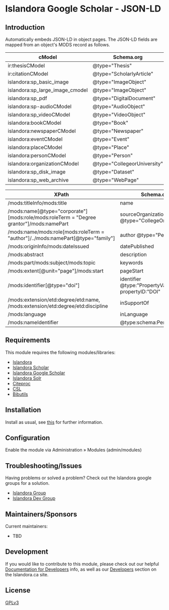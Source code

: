 # Islandora Google Scholar - JSON-LD

## Introduction

Automatically embeds JSON-LD in object pages. The JSON-LD fields are mapped from an object's MODS record as follows.

cModel|	Schema.org|
|--------- |-------------| 
|ir:thesisCModel	| @type="Thesis"|
ir:citationCModel |	@type="ScholarlyArticle"
islandora:sp_basic_image |	@type="ImageObject"
islandora:sp_large_image_cmodel | @type="ImageObject"
islandora:sp_pdf |	@type="DigitalDocument"
islandora:sp-audioCModel |	@type="AudioObject"
islandora:sp_videoCModel |	@type="VideoObject"
islandora:bookCModel |	@type="Book"
islandora:newspaperCModel |	@type="Newspaper"
islandora:eventCModel |	@type="Event"
islandora:placeCModel |	@type="Place"
islandora:personCModel |	@type="Person"
islandora:organizationCModel |	@type="CollegeorUniversity"
islandora:sp_disk_image |	@type="Dataset"
islandora:sp_web_archive | @type="WebPage"

XPath|Schema.org|
|--------- |-------------| 
/mods:titleInfo/mods:title|	name
/mods:name[@type="corporate"][mods:role/mods:roleTerm = "Degree grantor"]/mods:namePart	| sourceOrganization @type="CollegeOrUniversity"
/mods:name/mods:role[mods:roleTerm = "author"]/../mods:namePart[@type="family"]	|	author @type="Person"
/mods:originInfo/mods:dateIssued	| datePublished
/mods:abstract	| description
/mods:part/mods:subject/mods:topic	|	keywords
/mods:extent[@unit="page"]/mods:start	| pageStart
/mods:identifier[@type="doi"]	|	identifier @type:"PropertyValue" propertyID:"DOI"
/mods:extension/etd:degree/etd:name, /mods:extension/etd:degree/etd:discipline	| inSupportOf
/mods:language	| inLanguage
/mods:nameIdentifier	|	@type:schema:Person @id

## Requirements

This module requires the following modules/libraries:

* [Islandora](https://github.com/islandora/islandora)
* [Islandora Scholar](https://github.com/islandora/islandora_scholar)
* [Islandora Google Scholar](https://github.com/Born-Digital-US/islandora_scholar/tree/7.x/modules/islandora_google_scholar)
* [Islandora Solr](https://github.com/Islandora/islandora_solr_search)
* [Citeproc](https://github.com/Islandora/islandora_scholar/tree/7.x/modules/citeproc)
* [CSL](https://github.com/Islandora/islandora_scholar/tree/7.x/modules/csl)
* [Bibutils](https://github.com/Islandora/islandora_scholar/tree/7.x/modules/bibutils)

## Installation

Install as usual, see [this](https://drupal.org/documentation/install/modules-themes/modules-7) for further information.

## Configuration

Enable the module via Administration » Modules (admin/modules)

## Troubleshooting/Issues

Having problems or solved a problem? Check out the Islandora google groups for a solution.

* [Islandora Group](https://groups.google.com/forum/?hl=en&fromgroups#!forum/islandora)
* [Islandora Dev Group](https://groups.google.com/forum/?hl=en&fromgroups#!forum/islandora-dev)

## Maintainers/Sponsors

Current maintainers:

* TBD

## Development

If you would like to contribute to this module, please check out our helpful [Documentation for Developers](https://github.com/Islandora/islandora/wiki#wiki-documentation-for-developers) info, as well as our [Developers](http://islandora.ca/developers) section on the Islandora.ca site.

## License

[GPLv3](http://www.gnu.org/licenses/gpl-3.0.txt)

